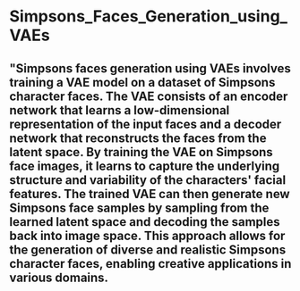 # Simpsons_Faces_Generation_using_VAEs
## "Simpsons faces generation using VAEs involves training a VAE model on a dataset of Simpsons character faces. The VAE consists of an encoder network that learns a low-dimensional representation of the input faces and a decoder network that reconstructs the faces from the latent space. By training the VAE on Simpsons face images, it learns to capture the underlying structure and variability of the characters' facial features. The trained VAE can then generate new Simpsons face samples by sampling from the learned latent space and decoding the samples back into image space. This approach allows for the generation of diverse and realistic Simpsons character faces, enabling creative applications in various domains.

